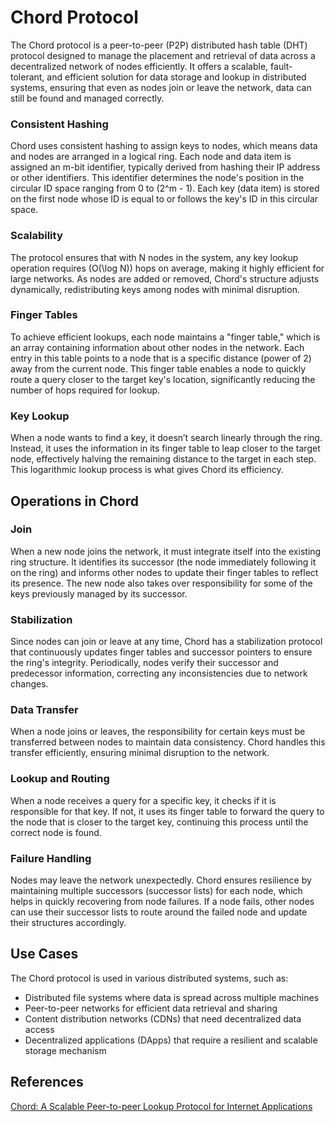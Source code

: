 # Chord Protocol

The Chord protocol is a peer-to-peer (P2P) distributed 
hash table (DHT) protocol designed to manage the placement 
and retrieval of data across a decentralized network of nodes
efficiently. It offers a scalable, fault-tolerant, and 
efficient solution for data storage and lookup in distributed
systems, ensuring that even as nodes join or leave the network,
data can still be found and managed correctly.

### Consistent Hashing
Chord uses consistent hashing to assign keys to nodes, which means data and nodes are arranged in a logical ring. Each node and data item is assigned an m-bit identifier, typically derived from hashing their IP address or other identifiers. This identifier determines the node's position in the circular ID space ranging from 0 to \(2^m - 1\). Each key (data item) is stored on the first node whose ID is equal to or follows the key's ID in this circular space.

### Scalability
The protocol ensures that with N nodes in the system, any key lookup operation requires \(O(\log N)\) hops on average, making it highly efficient for large networks. As nodes are added or removed, Chord's structure adjusts dynamically, redistributing keys among nodes with minimal disruption.

### Finger Tables
To achieve efficient lookups, each node maintains a "finger table," which is an array containing information about other nodes in the network. Each entry in this table points to a node that is a specific distance (power of 2) away from the current node. This finger table enables a node to quickly route a query closer to the target key's location, significantly reducing the number of hops required for lookup.

### Key Lookup
When a node wants to find a key, it doesn’t search linearly through the ring. Instead, it uses the information in its finger table to leap closer to the target node, effectively halving the remaining distance to the target in each step. This logarithmic lookup process is what gives Chord its efficiency.

## Operations in Chord

### Join
When a new node joins the network, it must integrate itself into the existing ring structure. It identifies its successor (the node immediately following it on the ring) and informs other nodes to update their finger tables to reflect its presence. The new node also takes over responsibility for some of the keys previously managed by its successor.

### Stabilization
Since nodes can join or leave at any time, Chord has a stabilization protocol that continuously updates finger tables and successor pointers to ensure the ring's integrity. Periodically, nodes verify their successor and predecessor information, correcting any inconsistencies due to network changes.

### Data Transfer
When a node joins or leaves, the responsibility for certain keys must be transferred between nodes to maintain data consistency. Chord handles this transfer efficiently, ensuring minimal disruption to the network.

### Lookup and Routing
When a node receives a query for a specific key, it checks if it is responsible for that key. If not, it uses its finger table to forward the query to the node that is closer to the target key, continuing this process until the correct node is found.

### Failure Handling
Nodes may leave the network unexpectedly. Chord ensures resilience by maintaining multiple successors (successor lists) for each node, which helps in quickly recovering from node failures. If a node fails, other nodes can use their successor lists to route around the failed node and update their structures accordingly.

## Use Cases
The Chord protocol is used in various distributed systems, such as:

- Distributed file systems where data is spread across multiple machines
- Peer-to-peer networks for efficient data retrieval and sharing
- Content distribution networks (CDNs) that need decentralized data access
- Decentralized applications (DApps) that require a resilient and scalable storage mechanism

## References
[Chord: A Scalable Peer-to-peer Lookup Protocol for Internet Applications](https://pdos.csail.mit.edu/papers/ton:chord/paper-ton.pdf)
